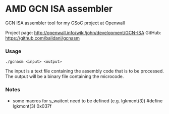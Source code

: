 AMD GCN ISA assembler
=====================

GCN ISA assembler tool for my GSoC project at Openwall

Project page: http://openwall.info/wiki/john/development/GCN-ISA
GitHub: https://github.com/balidani/gcnasm

### Usage

    ./gcnasm <input> <output>
    
The input is a text file containing the assembly code that is to be processed. The output will be a binary file containing the microcode.

### Notes

* some macros for s_waitcnt need to be defined (e.g. lgkmcnt(3))
      #define lgkmcnt(3) 0x037f
